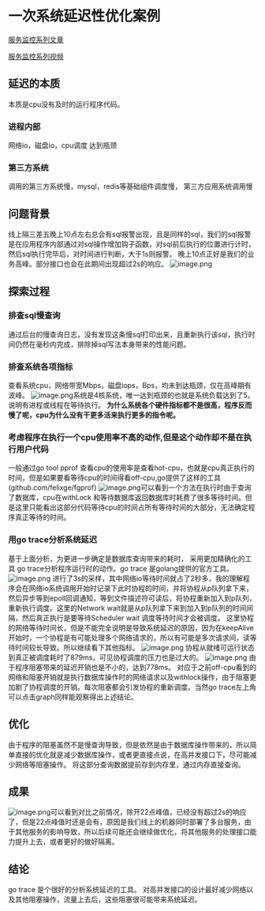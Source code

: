 # 一次系统延迟性优化案例

[服务监控系列文章](https://mp.weixin.qq.com/mp/appmsgalbum?__biz=MzU3NjY5MjY2Ng==&action=getalbum&album_id=2810766531256156162#wechat_redirect)


[服务监控系列视频](https://www.bilibili.com/video/BV1vL4y1P7fj/?vd_source=2ab2b434a3dfee1cf437b88820cc8e46)


## 延迟的本质
本质是cpu没有及时的运行程序代码。
### 进程内部
网络io，磁盘io，cpu调度 达到瓶颈
### 第三方系统
调用的第三方系统慢，mysql，redis等基础组件调度慢， 第三方应用系统调用慢

## 问题背景
线上隔三差五晚上10点左右总会有sql报警出现，且是同样的sql，我们的sql报警是在应用程序内部通过对sql操作增加钩子函数，对sql前后执行的位置进行计时，然后sql执行完毕后，对时间进行判断，大于1s则报警。
晚上10点正好是我们的业务高峰。部分接口也会在此期间出现超过2s的响应。
![image.png](https://s2.loli.net/2023/03/07/6pV8iZDIts9l4XN.png)

## 探索过程
### 排查sql慢查询
通过后台的慢查询日志，没有发现这条慢sql打印出来，且重新执行该sql，执行时间仍然在毫秒内完成，排除掉sql写法本身带来的性能问题。
### 排查系统各项指标
查看系统cpu，网络带宽Mbps，磁盘iops，Bps，均未到达瓶颈，仅在高峰期有波峰。
![image.png](https://s2.loli.net/2023/03/07/64gsJz8n7RT3IPF.png)系统是4核系统，唯一达到瓶颈的也就是系统负载达到了5。说明有进程或线程在等待执行。
**为什么系统各个硬件指标都不是很高，程序反而慢了呢，cpu为什么没有干更多活来执行更多的指令呢。**

### 考虑程序在执行一个cpu使用率不高的动作,但是这个动作却不是在执行用户代码
一般通过go tool pprof 查看cpu的使用率是查看hot-cpu，也就是cpu真正执行的时间，但是如果要看等待cpu的时间得看off-cpu,go提供了这样的工具(github.com/felixge/fgprof)
![image.png](https://s2.loli.net/2023/03/07/PBYDQq8xM4ANhS7.png)可以看到一个方法在执行时由于查询了数据库，cpu在withLock 和等待数据库返回数据库时耗费了很多等待时间。但是这里只能看出这部分代码等待cpu的时间占所有等待时间的大部分，无法确定程序真正等待的时间。


### 用go trace分析系统延迟
基于上面分析，为更进一步确定是数据库查询带来的耗时， 采用更加精确化的工具 go trace分析程序运行时的动作。go trace 是golang提供的官方工具。
![image.png](https://s2.loli.net/2023/03/07/lk1NwzWgMxLR9SD.png)
进行了3s的采样，其中网络io等待时间就占了2秒多，我的理解程序会在网络io系统调用开始时记录下此时协程的时间，并将协程从p队列拿下来，然后异步等到epoll回调通知，等到文件描述符可读后，将协程重新加入到p队列，重新执行调度。这里的Network wait就是从p队列拿下来到加入到p队列的时间间隔，然后真正执行是要等待Scheduler wait 调度等待时间才会被调度。
这里协程的网络等待时间长，但是不能完全说明是导致系统延迟的原因，因为在keepAlive开始时，一个协程是有可能处理多个网络请求的，所以有可能是多次请求间，读等待时间较长导致。所以继续看下其他指标。
![image.png](https://s2.loli.net/2023/03/07/ptjiDaH1Q4SCrxT.png)
协程从就绪可运行状态到真正被调度耗时了879ms，可见协程调度的压力也是过大的。
![image.png](https://s2.loli.net/2023/03/07/p2JSo85a4uBLhXR.png)
由于程序阻塞带来的延迟开销也是不小的，达到778ms。
对应于之前off-cpu看到的网络和阻塞开销就是执行数据库操作时的网络请求以及withlock操作，由于阻塞更加剧了协程调度的开销。每次阻塞都会引发协程的重新调度。当然go  trace左上角可以点击graph同样能观察得出上述结论。

## 优化
由于程序的阻塞虽然不是慢查询导致，但是依然是由于数据库操作带来的，所以简单直接的优化就是减少数据库操作，或者更直接点说，在高并发接口下，尽可能减少网络等阻塞操作。
将这部分查询数据提前存到内存里，通过内存直接查询。
## 成果

![image.png](https://s2.loli.net/2023/03/07/h4vmHN3B5Rn1PyT.png)可以看到对比之前情况，除开22点峰值，已经没有超过2s的响应了，但是22点峰值时还是会有，原因是我们线上的机器同时部署了多台服务，由于其他服务的影响导致，所以后续可能还会继续做优化，将其他服务的处理接口能力提升上去，或者更好的做好隔离。

## 结论
go trace 是个很好的分析系统延迟的工具。
对高并发接口的设计最好减少网络以及其他阻塞操作，流量上去后，这些阻塞很可能带来系统延迟。



